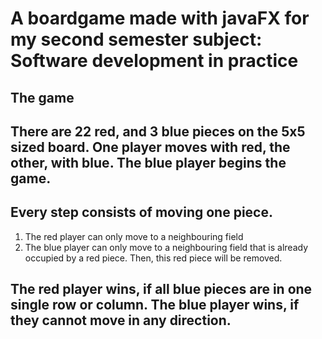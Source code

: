 # A boardgame made with javaFX for my second semester subject: Software development in practice
## The game
## There are 22 red, and 3 blue pieces on the 5x5 sized board. One player moves with red, the other, with blue. The blue player begins the game.
## Every step consists of moving one piece.

1. The red player can only move to a neighbouring field
2. The blue player can only move to a neighbouring field that is already occupied by a red piece. Then, this red piece will be removed.

## The red player wins, if all blue pieces are in one single row or column. The blue player wins, if they cannot move in any direction.
